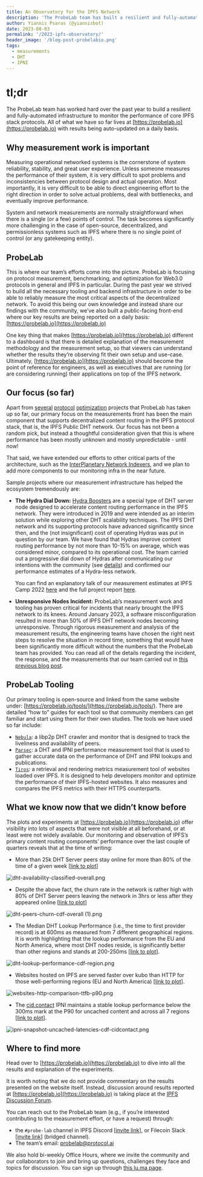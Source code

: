 ```yaml
---
title: An Observatory for the IPFS Network
description: 'The ProbeLab team has built a resilient and fully-automated infrastructure to monitor the performance of core IPFS protocols!'
author: Yiannis Psaras (@yiannisbot)
date: 2023-08-03
permalink: '/2023-ipfs-observatory/'
header_image: '/blog-post-probelabio.png'
tags:
  - measurements
  - DHT
  - IPNI
---
```


# tl;dr

The ProbeLab team has worked hard over the past year to build a resilient and fully-automated infrastructure to monitor the performance of core IPFS stack protocols. All of what we have so far lives at [https://probelab.io](https://probelab.io) with results being auto-updated on a daily basis.


## Why measurement work is important

Measuring operational networked systems is the cornerstone of system reliability, stability, and great user experience. Unless someone measures the performance of their system, it is very difficult to spot problems and inconsistencies between protocol design and actual operation. Most importantly, it is very difficult to be able to direct engineering effort to the right direction in order to solve actual problems, deal with bottlenecks, and eventually improve performance.

System and network measurements are normally straightforward when there is a single (or a few) points of control. The task becomes significantly more challenging in the case of open-source, decentralized, and permissionless systems such as IPFS where there is no single point of control (or any gatekeeping entity).

## ProbeLab

This is where our team’s efforts come into the picture. ProbeLab is focusing on protocol measurement, benchmarking, and optimization for Web3.0 protocols in general and IPFS in particular. During the past year we strived to build all the necessary tooling and backend infrastructure in order to be able to reliably measure the most critical aspects of the decentralized network. To avoid this being our own knowledge and instead share our findings with the community, we’ve also built a public-facing front-end where our key results are being reported on a daily basis: [https://probelab.io](https://probelab.io) 

One key thing that makes [https://probelab.io](https://probelab.io) different to a dashboard is that there is detailed explanation of the measurement methodology and the measurement setup, so that viewers can understand whether the results they’re observing fit their own setup and use-case. Ultimately, [https://probelab.io](https://probelab.io) should become the point of reference for engineers, as well as executives that are running (or are considering running) their applications on top of the IPFS network.

## Our focus (so far)

Apart from [several](https://www.notion.so/pl-strflt/Optimistic-Provide-07ce632c6de54aec953ec0e9ca2bbcf5?pvs=4) [protocol](https://github.com/plprobelab/network-measurements/blob/master/results/rfm16-bitswap-discovery-effectiveness.md) [optimization](https://github.com/plprobelab/network-measurements/blob/master/results/rfm15-nat-hole-punching.md) projects that ProbeLab has taken up so far, our primary focus on the measurements front has been the main component that supports decentralized content routing in the IPFS protocol stack, that is, the IPFS Public DHT network. Our focus has not been a random pick, but instead a thoughtful consideration given that this is where performance has been mostly unknown and mostly unpredictable - until now!

That said, we have extended our efforts to other critical parts of the architecture, such as the [InterPlanetary Network Indexers](https://docs.ipfs.tech/concepts/ipni/), and we plan to add more components to our monitoring infra in the near future.

Sample projects where our measurement infrastructure has helped the ecosystem tremendously are:

- **The Hydra Dial Down:** [Hydra Boosters](https://github.com/libp2p/hydra-booster) are a special type of DHT server node designed to accelerate content routing performance in the IPFS network. They were introduced in 2019 and were intended as an interim solution while exploring other DHT scalability techniques. The IPFS DHT network and its supporting protocols have advanced significantly since then, and the (not insignificant) cost of operating Hydras was put in question by our team. We have found that Hydras improve content routing performance by not more than 10-15% on average, which was considered minor, compared to its operational cost. The team carried out a progressive dial down of Hydras after communicating our intentions with the community (see [details](https://discuss.ipfs.tech/t/dht-hydra-peers-dialling-down-non-bridging-functionality-on-2022-12-01/15567)) and confirmed our performance estimates of a Hydra-less network.


  You can find an explanatory talk of our measurement estimates at IPFS Camp 2022 [here](https://www.youtube.com/watch?v=zhzxJGoLTg0) and the full project report [here](https://github.com/protocol/network-measurements/blob/master/results/rfm21-hydras-performance-contribution.md).

  
- **Unresponsive Nodes Incident:** ProbeLab’s measurement work and tooling has proven critical for incidents that nearly brought the IPFS network to its knees. Around January 2023, a software misconfiguration resulted in more than 50% of IPFS DHT network nodes becoming unresponsive. Through rigorous measurement and analysis of the measurement results, the engineering teams have chosen the right next steps to resolve the situation in record time, something that would have been significantly more difficult without the numbers that the ProbeLab team has provided. You can read all of the details regarding the incident, the response, and the measurements that our team carried out in [this previous blog post](https://blog.ipfs.tech/2023-ipfs-unresponsive-nodes/).

## ProbeLab Tooling

Our primary tooling is open-source and linked from the same website under: [https://probelab.io/tools/](https://probelab.io/tools/). There are detailed “how to” guides for each tool so that community members can get familiar and start using them for their own studies. The tools we have used so far include:

- [`Nebula`](https://probelab.io/tools/nebula/): a libp2p DHT crawler and monitor that is designed to track the liveliness and availability of peers.
- [`Parsec`](https://github.com/plprobelab/parsec): a DHT and IPNI performance measurement tool that is used to gather accurate data on the performance of DHT and IPNI lookups and publications.
- [`Tiros`](https://github.com/plprobelab/tiros): a retrieval and rendering metrics measurement tool of websites loaded over IPFS. It is designed to help developers monitor and optimize the performance of their IPFS-hosted websites. It also measures and compares the IPFS metrics with their HTTPS counterparts.

## What we know now that we didn’t know before

The plots and experiments at [https://probelab.io](https://probelab.io) offer visibility into lots of aspects that were not visible at all beforehand, or at least were not widely available. Our monitoring and observation of IPFS’s primary content routing components’ performance over the last couple of quarters reveals that at the time of writing:

- More than 25k DHT Server peers stay online for more than 80% of the time of a given week [[link to plot](https://probelab.io/ipfskpi/#dht-availability-classified-overall-plot)]

![dht-availability-classified-overall.png](../assets/2023-08-ipfs-observatory-dht-availability-classified-overall.png)

- Despite the above fact, the churn rate in the network is rather high with 80% of DHT Server peers leaving the network in 3hrs or less after they appeared online [[link to plot](https://probelab.io/ipfsdht/#dht-peers-churn-cdf-overall-plot)]

![dht-peers-churn-cdf-overall (1).png](../assets/2023-08-ipfs-observatory-dht-peers-churn-cdf-overall.png)

- The Median DHT Lookup Performance (i.e., the time to first provider record) is at 600ms as measured from 7 different geographical regions. It is worth highlighting that the lookup performance from the EU and North America, where most DHT nodes reside, is significantly better than other regions and stands at 200-250ms [[link to plot](https://probelab.io/ipfsdht/#dht-lookup-performance-cdf-region-plot)].

![dht-lookup-performance-cdf-region.png](../assets/2023-08-ipfs-observatory-dht-lookup-performance-cdf-region.png)

- Websites hosted on IPFS are served faster over kubo than HTTP for those well-performing regions (EU and North America) [[link to plot](https://probelab.io/websites/#websites-http-comparison-ttfb-p90)].

![websites-http-comparison-ttfb-p90.png](../assets/2023-08-ipfs-observatory-websites-http-comparison-ttfb-p90.png)

- The [cid.contact](http://cid.contact) IPNI maintains a stable lookup performance below the 300ms mark at the P90 for uncached content and across all 7 regions [[link to plot](https://probelab.io/ipni/cid.contact/#ipni-snapshot-uncached-latencies-cdf-cidcontact-plot)].

![ipni-snapshot-uncached-latencies-cdf-cidcontact.png](../assets/2023-08-ipfs-observatory-ipni-snapshot-uncached-latencies-cdf-cidcontact.png)

## Where to find more

Head over to [https://probelab.io](https://probelab.io) to dive into all the results and explanation of the experiments.

It is worth noting that we do not provide commentary on the results presented on the website itself. Instead, discussion around results reported at [https://probelab.io](https://probelab.io) is taking place at the [IPFS Discussion Forum](https://discuss.ipfs.tech/c/testing-and-experiments/measurements/39).

You can reach out to the ProbeLab team (e.g., if you’re interested contributing to the measurement effort, or have a request) through:

- the `#probe-lab` channel in IPFS Discord [[invite link](https://discord.gg/ipfs)], or Filecoin Slack [[invite link](https://filecoin.io/slack)] (bridged channel).
- The team’s email: [probelab@protocol.ai](mailto:probelab@protocol.ai)

We also hold bi-weekly Office Hours, where we invite the community and our collaborators to join and bring up questions, challenges they face and topics for discussion. You can sign up through [this lu.ma page](https://lu.ma/ipfs-network-measurements).

<!-- ## A guide for website owners hosting with IPFS

Last, but not least, we have developed an in-depth methodology to monitor performance of websites hosted on IPFS. We are currently monitoring most of PL’s websites and provide a breakdown of web access performance metrics (primarily using [Web Vitals](https://web.dev/vitals/)). This is very helpful for monitoring overall performance, but especially for debugging in case of poor performance, or errors while fetching website content.

++ linking to the howto guide as well as how to use it, if we finalise and decide to include. -->
